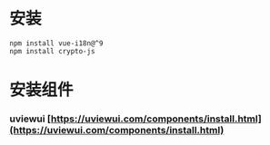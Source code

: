 # 安装
```shell
npm install vue-i18n@^9
npm install crypto-js

```

# 安装组件
### uviewui [https://uviewui.com/components/install.html](https://uviewui.com/components/install.html)